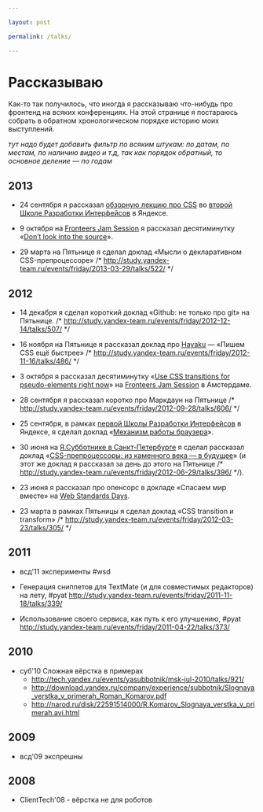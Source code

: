 ```yaml
---

layout: post

permalink: /talks/

---
```


# Рассказываю

Как-то так получилось, что иногда я рассказываю что-нибудь про фронтенд на всяких конференциях. На этой странице я постараюсь собрать в обратном хронологическом порядке историю моих выступлений.

*тут надо будет добавить фильтр по всяким штукам: по датам, по местам, по наличию видео и т.д, так как порядок обратный, то основное деление — по годам*

## 2013

- 24 сентября я рассказал [обзорную лекцию про CSS](http://tech.yandex.ru/education/shri/msk-2013/talks/1429/) во [второй Школе Разработки Интерфейсов](http://tech.yandex.ru/education/shri/msk-2013/) в Яндексе.

- 9 октября на [Fronteers Jam Session](http://fronteers.nl/congres/2013/jam-session) я рассказал десятиминутку «[Don’t look into the source](https://vimeo.com/album/2588576/video/77929464)».

- 29 марта на Пятьнице я сделал доклад «Мысли о декларативном CSS-препроцессоре» /* http://study.yandex-team.ru/events/friday/2013-03-29/talks/522/ */


## 2012

- 14 декабря я сделал короткий доклад «Github: не только про git» на Пятьнице. /* http://study.yandex-team.ru/events/friday/2012-12-14/talks/507/ */

- 16 ноября на Пятьнице я рассказал доклад про [Hayaku](http://hayakubundle.com/) — «Пишем CSS ещё быстрее» /* http://study.yandex-team.ru/events/friday/2012-11-16/talks/486/ */

- 3 октября я рассказал десятиминутку «[Use CSS transitions for pseudo-elements right now](http://fronteers.nl/congres/2012/jam-session/use-css-transitions-for-pseudo-elements-right-now-roman-komarov)» на [Fronteers Jam Session](http://fronteers.nl/congres/2012/jam-session) в Амстердаме.

- 28 сентября я рассказал коротко про Маркдаун на Пятьнице /* http://study.yandex-team.ru/events/friday/2012-09-28/talks/606/ */

- 25 сентября, в рамках [первой Школы Разработки Интерфейсов](http://tech.yandex.ru/education/shri/msk-2012/) в Яндексе, я сделал доклад «[Механизм работы браузера](http://tech.yandex.ru/education/shri/msk-2012/talks/538/)».

- 30 июня на [Я.Субботнике в Санкт-Петербурге](http://tech.yandex.ru/events/yasubbotnik/spb-jun-2012/) я сделал рассказал доклад «[CSS-препроцессоры: из каменного века — в будущее](http://tech.yandex.ru/events/yasubbotnik/spb-jun-2012/talks/429/)» (и этот же доклад я рассказал за день до этого на Пятьнице /* http://study.yandex-team.ru/events/friday/2012-06-29/talks/396/ */).

- 23 июня я рассказал про опенсорс в докладе «Спасаем мир вместе» на [Web Standards Days](http://webstandardsdays.ru/2012/06/23/).

- 23 марта в рамках Пятьницы я сделал доклад «CSS transition и transform» /* http://study.yandex-team.ru/events/friday/2012-03-23/talks/305/ */

## 2011

- всд'11 эксперименты #wsd

- Генерация сниппетов для TextMate (и для совместимых редакторов) на лету, #pyat http://study.yandex-team.ru/events/friday/2011-11-18/talks/339/

- Использование своего сервиса, как путь к его улучшению, #pyat http://study.yandex-team.ru/events/friday/2011-04-22/talks/373/

## 2010

- суб'10 Сложная вёрстка в примерах	
    - http://tech.yandex.ru/events/yasubbotnik/msk-jul-2010/talks/921/
    - http://download.yandex.ru/company/experience/subbotnik/Slognaya_verstka_v_primerah_Roman_Komarov.pdf
    - http://narod.ru/disk/22591514000/R.Komarov_Slognaya_verstka_v_primerah.avi.html

## 2009

- всд'09 экспрешны

## 2008

- ClientTech'08 - вёрстка не для роботов

